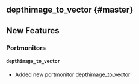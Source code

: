 depthimage_to_vector {#master}
---------------------------------

New Features
------------

### Portmonitors

#### `depthimage_to_vector`

* Added new portmonitor depthimage_to_vector
